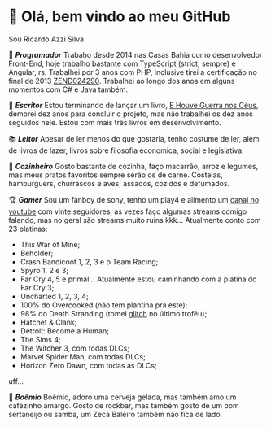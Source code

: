 # 👋 Olá, bem vindo ao meu GitHub
Sou Ricardo Azzi Silva

💾 ***Programador***
Trabaho desde 2014 nas Casas Bahia como desenvolvedor Front-End, hoje trabalho bastante com TypeScript (strict, sempre) e Angular, rs.
Trabalhei por 3 anos com PHP, inclusive tirei a certificação no final de 2013 [ZEND024290](https://www.zend-zce.com/en/yellow-pages/ZEND024290).
Trabalhei ao longo dos anos em alguns momentos com C# e Java também.

🧾 ***Escritor***
Estou terminando de lançar um livro, [E Houve Guerra nos Céus](http://ehouveguerranosceus.com.br/), demorei dez anos para concluir o projeto, mas não trabalhei os dez anos seguidos nele.
Estou com mais três livros em desenvolvimento.

📚 ***Leitor***
Apesar de ler menos do que gostaria, tenho costume de ler, além de livros de lazer, livros sobre filosofia economica, social e legislativa.

🍖 ***Cozinheiro***
Gosto bastante de cozinha, faço macarrão, arroz e legumes, mas meus pratos favoritos sempre serão os de carne. Costelas, hamburguers, churrascos e aves, assados, cozidos e defumados.

🏆 ***Gamer***
Sou um fanboy de sony, tenho um play4 e alimento um [canal no youtube](https://www.youtube.com/channel/UC1gi-Z2WAgf-624PK8mjAUA) com vinte seguidores, as vezes faço algumas streams comigo falando, mas no geral são streams muito ruins kkk... Atualmente conto com 23 platinas: 
 - This War of Mine;
 - Beholder;
 - Crash Bandicoot 1, 2, 3 e o Team Racing;
 - Spyro 1, 2 e 3;
 - Far Cry 4, 5 e primal... Atualmente estou caminhando com a platina do Far Cry 3;
 - Uncharted 1, 2, 3, 4;
 - 100% do Overcooked (não tem plantina pra este);
 - 98% do Death Stranding (tomei [glitch](https://www.youtube.com/watch?v=eEoCH3SmSOA) no último troféu);
 - Hatchet & Clank;
 - Detroit: Become a Human;
 - The Sims 4;
 - The Witcher 3, com todas DLCs;
 - Marvel Spider Man, com todas DLCs;
 - Horizon Zero Dawn, com todas as DLCs;
 
uff...
 
🍻 ***Boêmio***
Boêmio, adoro uma cerveja gelada, mas também amo um cafézinho amargo. Gosto de rockbar, mas também gosto de um bom sertaneijo ou samba, um Zeca Baleiro também não fica de lado.
